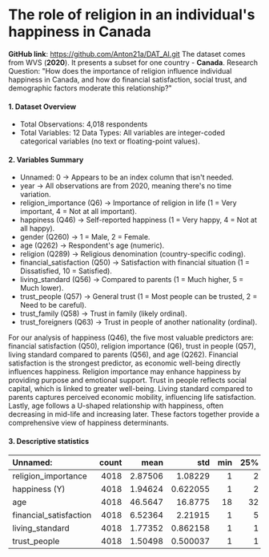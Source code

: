 # The role of religion in an individual's happiness in Canada
**GitHub link**: https://github.com/Anton21a/DAT_AI.git
The dataset comes from WVS (**2020**). It presents a subset for one country - **Canada**. 
Research Question:
"How does the importance of religion influence individual happiness in Canada, and how do financial satisfaction, social trust, and demographic factors moderate this relationship?"
#### 1. Dataset Overview
* Total Observations: 4,018 respondents
* Total Variables: 12
Data Types: All variables are integer-coded categorical variables (no text or floating-point values).
#### 2. Variables Summary
* Unnamed: 0 → Appears to be an index column that isn't needed.
* year → All observations are from 2020, meaning there's no time variation.
* religion_importance (Q6) → Importance of religion in life (1 = Very important, 4 = Not at all important).
* happiness (Q46) → Self-reported happiness (1 = Very happy, 4 = Not at all happy).
* gender (Q260) → 1 = Male, 2 = Female.
* age (Q262) → Respondent's age (numeric).
* religion (Q289) → Religious denomination (country-specific coding).
* financial_satisfaction (Q50) → Satisfaction with financial situation (1 = Dissatisfied, 10 = Satisfied).
* living_standard (Q56) → Compared to parents (1 = Much higher, 5 = Much lower).
* trust_people (Q57) → General trust (1 = Most people can be trusted, 2 = Need to be careful).
* trust_family (Q58) → Trust in family (likely ordinal).
* trust_foreigners (Q63) → Trust in people of another nationality (ordinal).

For our analysis of happiness (Q46), the five most valuable predictors are: financial satisfaction (Q50), religion importance (Q6), trust in people (Q57), living standard compared to parents (Q56), and age (Q262). Financial satisfaction is the strongest predictor, as economic well-being directly influences happiness. Religion importance may enhance happiness by providing purpose and emotional support. Trust in people reflects social capital, which is linked to greater well-being. Living standard compared to parents captures perceived economic mobility, influencing life satisfaction. Lastly, age follows a U-shaped relationship with happiness, often decreasing in mid-life and increasing later. These factors together provide a comprehensive view of happiness determinants.

#### 3. Descriptive statistics
| Unnamed:               |   count |       mean |       std |   min |   25% |   50% |   75% |   max |
|:-----------------------|--------:|-----------:|----------:|------:|------:|------:|------:|------:|
| religion_importance    |    4018 |    2.87506 |  1.08229  |     1 |     2 |     3 |     4 |     4 |
| happiness (Y)          |    4018 |    1.94624 |  0.622055 |     1 |     2 |     2 |     2 |     4 |
| age                    |    4018 |   46.5647  | 16.8775   |    18 |    32 |    45 |    61 |    93 |
| financial_satisfaction |    4018 |    6.52364 |  2.21915  |     1 |     5 |     7 |     8 |    10 |
| living_standard        |    4018 |    1.77352 |  0.862158 |     1 |     1 |     1 |     3 |     3 |
| trust_people           |    4018 |    1.50498 |  0.500037 |     1 |     1 |     2 |     2 |     2 |


